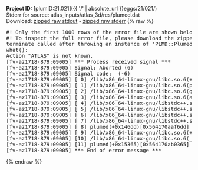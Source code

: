 **Project ID:** [plumID:21.021]({{ '/' | absolute_url }}eggs/21/021/)  
Stderr for source:  atlas_inputs/atlas_3d/res/plumed.dat   
Download: [zipped raw stdout](plumed.dat.plumed.stdout.txt.zip) - [zipped raw stderr](plumed.dat.plumed.stderr.txt.zip) 
{% raw %}
<pre>
#! Only the first 1000 rows of the error file are shown below
#! To inspect the full error file, please download the zipped raw stderr file above
terminate called after throwing an instance of 'PLMD::Plumed::Exception'
what():
Action "ATLAS" is not known.
[fv-az1718-879:09005] *** Process received signal ***
[fv-az1718-879:09005] Signal: Aborted (6)
[fv-az1718-879:09005] Signal code:  (-6)
[fv-az1718-879:09005] [ 0] /lib/x86_64-linux-gnu/libc.so.6(+0x45330)[0x7fe9b3445330]
[fv-az1718-879:09005] [ 1] /lib/x86_64-linux-gnu/libc.so.6(pthread_kill+0x11c)[0x7fe9b349eb2c]
[fv-az1718-879:09005] [ 2] /lib/x86_64-linux-gnu/libc.so.6(gsignal+0x1e)[0x7fe9b344527e]
[fv-az1718-879:09005] [ 3] /lib/x86_64-linux-gnu/libc.so.6(abort+0xdf)[0x7fe9b34288ff]
[fv-az1718-879:09005] [ 4] /lib/x86_64-linux-gnu/libstdc++.so.6(+0xa5ff5)[0x7fe9b38a5ff5]
[fv-az1718-879:09005] [ 5] /lib/x86_64-linux-gnu/libstdc++.so.6(+0xbb0da)[0x7fe9b38bb0da]
[fv-az1718-879:09005] [ 6] /lib/x86_64-linux-gnu/libstdc++.so.6(_ZSt10unexpectedv+0x0)[0x7fe9b38a5a55]
[fv-az1718-879:09005] [ 7] /lib/x86_64-linux-gnu/libstdc++.so.6(+0xa5a6f)[0x7fe9b38a5a6f]
[fv-az1718-879:09005] [ 8] plumed(+0x146dd)[0x564170aaf6dd]
[fv-az1718-879:09005] [ 9] /lib/x86_64-linux-gnu/libc.so.6(+0x2a1ca)[0x7fe9b342a1ca]
[fv-az1718-879:09005] [10] /lib/x86_64-linux-gnu/libc.so.6(__libc_start_main+0x8b)[0x7fe9b342a28b]
[fv-az1718-879:09005] [11] plumed(+0x15365)[0x564170ab0365]
[fv-az1718-879:09005] *** End of error message ***
</pre>
{% endraw %}
